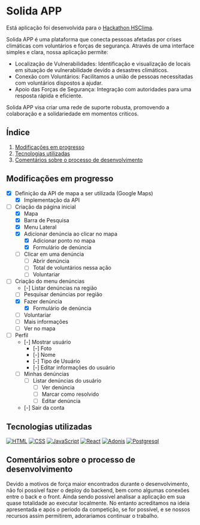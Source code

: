 # Solida APP
Está aplicação foi desenvolvida para o [Hackathon HSClima](http://hackathon.sbc.org.br/hsclima/index.html).

Solida APP é uma plataforma que conecta pessoas afetadas por crises climáticas com voluntários e forças de segurança. Através de uma interface simples e clara, nossa aplicação permite:

- Localização de Vulnerabilidades: Identificação e visualização de locais em situação de vulnerabilidade devido a desastres climáticos.
- Conexão com Voluntários: Facilitamos a união de pessoas necessitadas com voluntários dispostos a ajudar.
- Apoio das Forças de Segurança: Integração com autoridades para uma resposta rápida e eficiente.

Solida APP visa criar uma rede de suporte robusta, promovendo a colaboração e a solidariedade em momentos críticos.

## Índice
1. [Modificações em progresso](#modificações-em-progresso)
2. [Tecnologias utilizadas](#tecnologias-utilizadas)
3. [Comentários sobre o processo de desenvolvimento](#comentários-sobre-o-processo-de-desenvolvimento)

## Modificações em progresso
- [X] Definição da API de mapa a ser utilizada (Google Maps)
    - [X] Implementação da API
- [ ] Criação da página inicial
    - [X] Mapa
    - [X] Barra de Pesquisa
    - [X] Menu Lateral
    - [X] Adicionar denúncia ao clicar no mapa
        - [X] Adicionar ponto no mapa
        - [X] Formulário de denúncia
    - [ ] Clicar em uma denúncia
        - [ ] Abrir denúncia
        - [ ] Total de voluntários nessa ação
        - [ ] Voluntariar
- [ ] Criação do menu denúncias
    - [-] Listar denúncias na região
    - [ ] Pesquisar denúncias por região
    - [X] Fazer denúncia
        - [X] Formulário de denúncia
    - [ ] Voluntariar
    - [ ] Mais informações
    - [ ] Ver no mapa
- [ ] Perfil
    - [-] Mostrar usuário
        - [-] Foto
        - [-] Nome
        - [-] Tipo de Usuário
        - [-] Editar informações do usuário
    - [ ] Minhas denúncias
        - [ ] Listar denúncias do usuário
            - [ ] Ver denúncia
            - [ ] Marcar como resolvido
            - [ ] Editar denúncia
    - [-] Sair da conta

## Tecnologias utilizadas
[![HTML](https://img.shields.io/badge/-HTML-000?&logo=html5&logoColor=orange)](#)
[![CSS](https://img.shields.io/badge/-CSS-000?&logo=css3&logoColor=blue)](#)
[![JavaScript](https://img.shields.io/badge/-JavaScript-000?&logo=JavaScript&logoColor=ddc508)](#)
[![React](https://img.shields.io/badge/-React-000?&logo=React&logoColor=blue)](#)
[![Adonis](https://img.shields.io/badge/adonisjs-000?logo=adonisjs&logoColor=blue)](#)
[![Postgresql](https://img.shields.io/badge/postgresql-000?logo=postgresql&logoColor=blue)](#)

## Comentários sobre o processo de desenvolvimento
Devido a motivos de força maior encontrados durante o desenvolvimento, não foi possível fazer o deploy do backend, bem como algumas conexões entre o back e o front. Ainda sendo possivel analisar a aplicação em sua quase totalidade ao executar localmente. No entanto acreditamos na ideia apresentada e após o período da competição, se for possível, e se nossos recursos assim permitirem, adorariamos continuar o trabalho.